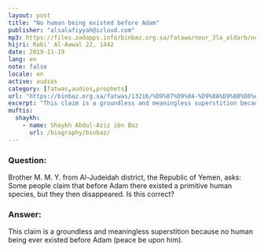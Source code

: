 ```yaml
---
layout: post
title: "No human being existed before Adam"
publisher: "alsalafiyyah@icloud.com"
mp3: https://files.zadapps.info/binbaz.org.sa/fatawa/nour_3la_aldarb/nour_637/nour_63710.mp3
hijri: Rabi' Al-Awwal 22, 1442
date: 2019-11-19
lang: en
note: false
locale: en
active: audios
category: [fatwas,audios,prophets]
url: "https://binbaz.org.sa/fatwas/13216/%D9%87%D9%84-%D9%8A%D9%88%D8%AC%D8%AF-%D8%A7%D9%86%D8%B3%D8%A7%D9%86-%D9%82%D8%A8%D9%84-%D8%A7%D8%AF%D9%85-%D8%B9%D9%84%D9%8A%D9%87-%D8%A7%D9%84%D8%B3%D9%84%D8%A7%D9%85"
excerpt: "This claim is a groundless and meaningless superstition because no human being ever existed before Adam (peace be upon him)."
muftis:
  shaykh: 
    - name: Shaykh Abdul-Aziz ibn Baz
      url: /biography/binbaz/
---
```


### Question: 
Brother M. M. Y. from Al-Judeidah district, the Republic of Yemen, asks: Some people claim that before Adam there existed a primitive human species, but they then disappeared. Is this correct? 

### Answer: 
This claim is a groundless and meaningless superstition because no human being ever existed before Adam (peace be upon him).
